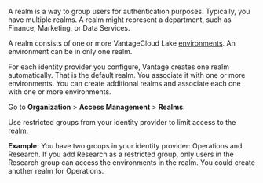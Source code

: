 
A realm is a way to group users for authentication purposes. Typically, you have multiple realms. A realm might represent a department, such as Finance, Marketing, or Data Services.

A realm consists of one or more VantageCloud Lake [environments](sbt1640280496980.md). An environment can be in only one realm.

For each identity provider you configure, Vantage creates one realm automatically. That is the default realm. You associate it with one or more environments. You can create additional realms and associate each one with one or more environments.

Go to **Organization** > **Access Management** > **Realms**.

Use restricted groups from your identity provider to limit access to the realm.

**Example:** You have two groups in your identity provider: Operations and Research. If you add Research as a restricted group, only users in the Research group can access the environments in the realm. You could create another realm for Operations.

